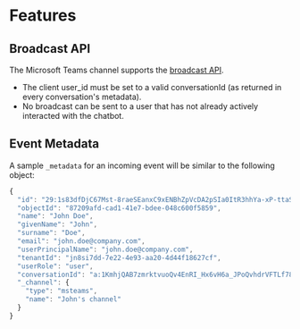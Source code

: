 # Features

## Broadcast API

The Microsoft Teams channel supports the [broadcast API](../../api/api-reference/broadcasts-api.md).

* The client user_id must be set to a valid conversationId (as returned in every conversation's metadata).
* No broadcast can be sent to a user that has not already actively interacted with the chatbot.

## Event Metadata

A sample `_metadata`  for an incoming event will be similar to the following object:

```javascript
{
  "id": "29:1s83dfDjC67Mst-8raeSEanxC9xENBhZpVcDA2pSIa0ItR3hhYa-xP-ttaSPKKYkSdC1LL7Eq9Q3a7jNoNcCdPQ",
  "objectId": "87209afd-cad1-41e7-bdee-048c600f5859",
  "name": "John Doe",
  "givenName": "John",
  "surname": "Doe",
  "email": "john.doe@company.com",
  "userPrincipalName": "john.doe@company.com",
  "tenantId": "jn8si7dd-7e22-4e93-aa20-4d44f18627cf",
  "userRole": "user",
  "conversationId": "a:1KmhjQAB7zmrktvuoQv4EnRI_Hx6vH6a_JPoQvhdrVFTLf78tavBHtsUjst9iecdBybfiKbIQSTiMlm6wApO2o6R-EZSdAj8_Ll2BVPv5rZ9zZxPZmMTwMk59kIojSuDM",
  "_channel": {
    "type": "msteams",
    "name": "John's channel"
  }
}
```
